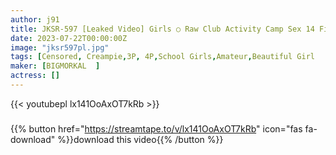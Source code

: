 ```yaml
---
author: j91
title: JKSR-597 [Leaked Video] Girls ○ Raw Club Activity Camp Sex 14 Film Research Department’s Sexually Processed Meat Urinal
date: 2023-07-22T00:00:00Z
image: "jksr597pl.jpg"
tags: [Censored, Creampie,3P, 4P,School Girls,Amateur,Beautiful Girl	]
maker: [BIGMORKAL  ]
actress: []
---
```



{{< youtubepl lx141OoAxOT7kRb >}}
###

{{% button href="https://streamtape.to/v/lx141OoAxOT7kRb" icon="fas fa-download" %}}download this video{{% /button %}}
